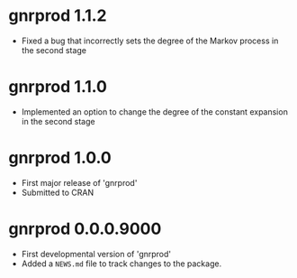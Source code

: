 # gnrprod 1.1.2
* Fixed a bug that incorrectly sets the degree of the Markov process in the second
stage

# gnrprod 1.1.0
* Implemented an option to change the degree of the constant expansion in the second stage

# gnrprod 1.0.0
* First major release of 'gnrprod'
* Submitted to CRAN

# gnrprod 0.0.0.9000

* First developmental version of 'gnrprod'
* Added a `NEWS.md` file to track changes to the package.